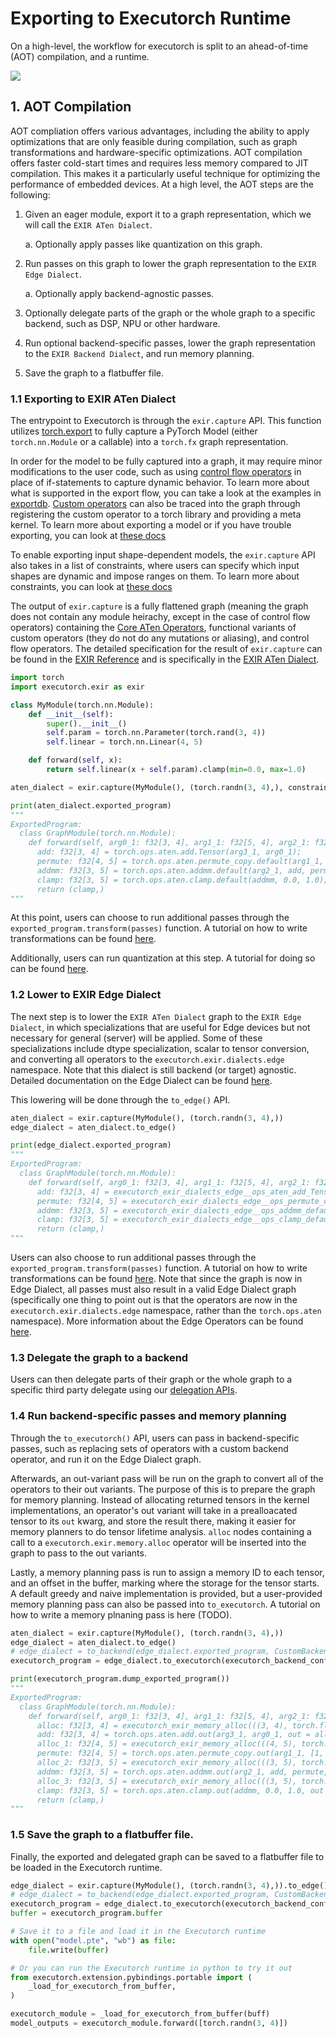 # Exporting to Executorch Runtime

On a high-level, the workflow for executorch is split to an ahead-of-time (AOT)
compilation, and a runtime.

![](./executorch_stack.png)

## 1. AOT Compilation

AOT compliation offers various advantages, including the ability to apply
optimizations that are only feasible during compilation, such as graph
transformations and hardware-specific optimizations. AOT compilation offers
faster cold-start times and requires less memory compared to JIT compilation.
This makes it a particularly useful technique for optimizing the performance of
embedded devices. At a high level, the AOT steps are the following:

1. Given an eager module, export it to a graph representation, which we will
    call the `EXIR ATen Dialect`.

    a. Optionally apply passes like quantization on this graph.
2. Run passes on this graph to lower the graph representation to the
    `EXIR Edge Dialect`.

    a. Optionally apply backend-agnostic passes.
3. Optionally delegate parts of the graph or the whole graph to a specific
    backend, such as DSP, NPU or other hardware.
4. Run optional backend-specific passes, lower the graph representation to the
  `EXIR Backend Dialect`, and run memory planning.

5. Save the graph to a flatbuffer file.


### 1.1 Exporting to EXIR ATen Dialect

The entrypoint to Executorch is through the `exir.capture` API. This function
utilizes [torch.export](https://pytorch.org/docs/main/export.html) to
fully capture a PyTorch Model (either `torch.nn.Module` or a callable) into a
`torch.fx` graph representation.

In order for the model to
be fully captured into a graph, it may require minor modifications to the user
code, such as using [control flow operators](../ir_spec/control_flow.md) in
place of if-statements to capture dynamic behavior. To learn more about what
is supported in the export flow, you can take a look at the examples in
[exportdb](https://pytorch.org/docs/main/generated/exportdb/index.html).
[Custom operators](./custom_ops.md) can also be traced into the graph
through registering the custom operator to a torch library and providing a meta
kernel. To learn more about exporting a model or if you have trouble exporting,
you can look at [these docs](../export/00_export_manual.md)

To enable exporting input shape-dependent models, the `exir.capture` API also
takes in a list of constraints, where users can specify which input shapes are
dynamic and impose ranges on them. To learn more about constraints, you can look
at [these docs](../export/constraint_apis.md)

The output of `exir.capture` is a fully flattened graph (meaning the graph does
not contain any module heirachy, except in the case of control flow operators)
containing the
[Core ATen Operators](https://pytorch.org/docs/main/ir.html), functional
variants of custom
operators (they do not do any mutations or aliasing), and control flow
operators. The detailed specification for the result of `exir.capture` can be
found in the [EXIR Reference](../ir_spec/00_exir.md) and is specifically in the
[EXIR ATen Dialect](../ir_spec/01_aten_dialect.md).

```python
import torch
import executorch.exir as exir

class MyModule(torch.nn.Module):
    def __init__(self):
        super().__init__()
        self.param = torch.nn.Parameter(torch.rand(3, 4))
        self.linear = torch.nn.Linear(4, 5)

    def forward(self, x):
        return self.linear(x + self.param).clamp(min=0.0, max=1.0)

aten_dialect = exir.capture(MyModule(), (torch.randn(3, 4),), constraints)

print(aten_dialect.exported_program)
"""
ExportedProgram:
  class GraphModule(torch.nn.Module):
    def forward(self, arg0_1: f32[3, 4], arg1_1: f32[5, 4], arg2_1: f32[5], arg3_1: f32[3, 4]):
      add: f32[3, 4] = torch.ops.aten.add.Tensor(arg3_1, arg0_1);
      permute: f32[4, 5] = torch.ops.aten.permute_copy.default(arg1_1, [1, 0]);
      addmm: f32[3, 5] = torch.ops.aten.addmm.default(arg2_1, add, permute);
      clamp: f32[3, 5] = torch.ops.aten.clamp.default(addmm, 0.0, 1.0);
      return (clamp,)
"""
```

At this point, users can choose to run additional passes through the
`exported_program.transform(passes)` function. A tutorial on how to write
transformations can be found [here](./passes.md).

Additionally, users can run quantization at this step. A tutorial for doing so can be found [here](./quantization_flow.md).

### 1.2 Lower to EXIR Edge Dialect

The next step is to lower the `EXIR ATen Dialect` graph to the
`EXIR Edge Dialect`, in which specializations that are useful for Edge devices but not
necessary for general (server) will be applied. Some of these specializations
include dtype specialization, scalar to tensor conversion, and converting all
operators to the `executorch.exir.dialects.edge` namespace. Note that this
dialect is still backend (or target) agnostic. Detailed
documentation on the Edge Dialect can be found
[here](../ir_spec/02_edge_dialect.md).

This lowering will be done through the `to_edge()` API.

```python
aten_dialect = exir.capture(MyModule(), (torch.randn(3, 4),))
edge_dialect = aten_dialect.to_edge()

print(edge_dialect.exported_program)
"""
ExportedProgram:
  class GraphModule(torch.nn.Module):
    def forward(self, arg0_1: f32[3, 4], arg1_1: f32[5, 4], arg2_1: f32[5], arg3_1: f32[3, 4]):
      add: f32[3, 4] = executorch_exir_dialects_edge__ops_aten_add_Tensor(arg3_1, arg0_1);
      permute: f32[4, 5] = executorch_exir_dialects_edge__ops_permute_copy_default(arg1_1, [1, 0]);
      addmm: f32[3, 5] = executorch_exir_dialects_edge__ops_addmm_default(arg2_1, add, permute);
      clamp: f32[3, 5] = executorch_exir_dialects_edge__ops_clamp_default(addmm, 0.0, 1.0);
      return (clamp,)
"""
```

Users can also choose to run additional passes through the
`exported_program.transform(passes)` function. A tutorial on how to write
transformations can be found [here](./passes.md). Note that since the graph is
now in Edge Dialect, all passes must also result in a valid Edge Dialect graph
(specifically one thing to point out is that the operators are now in the
`executorch.exir.dialects.edge` namespace, rather than the `torch.ops.aten`
namespace). More information about the Edge Operators can be found [here](../ir_spec/02_edge_dialect.md#edge-operator).

### 1.3 Delegate the graph to a backend

Users can then delegate parts of their graph or the whole graph to a specific
third party delegate using our [delegation APIs](./backend_delegate.md).

### 1.4 Run backend-specific passes and memory planning

Through the `to_executorch()` API, users can pass in backend-specific
passes, such as replacing sets of operators with a custom backend operator, and
run it on the Edge Dialect graph.

Afterwards, an out-variant pass will be run on the graph to convert all of the
operators to their out variants. The purpose of this is to prepare the graph for
memory planning. Instead of allocating returned tensors in the kernel
implementations, an operator's out variant will take in a prealloacated tensor
to its `out` kwarg, and store the result there, making it easier for memory
planners to do tensor lifetime analysis. `alloc` nodes containing a call to a
`executorch.exir.memory.alloc` operator will be inserted into the graph to pass
to the out variants.

Lastly, a memory planning pass is run to assign a memory ID to each tensor, and
an offset in the buffer, marking where the storage for the tensor starts. A
default greedy and naive implementation is provided, but a user-provided memory
planning pass can also be passed into `to_executorch`. A tutorial on how to
write a memory plnaning pass is here (TODO).

```python
aten_dialect = exir.capture(MyModule(), (torch.randn(3, 4),))
edge_dialect = aten_dialect.to_edge()
# edge_dialect = to_backend(edge_dialect.exported_program, CustomBackendPartitioner)
executorch_program = edge_dialect.to_executorch(executorch_backend_config)

print(executorch_program.dump_exported_program())
"""
ExportedProgram:
  class GraphModule(torch.nn.Module):
    def forward(self, arg0_1: f32[3, 4], arg1_1: f32[5, 4], arg2_1: f32[5], arg3_1: f32[3, 4]):
      alloc: f32[3, 4] = executorch_exir_memory_alloc(((3, 4), torch.float32))
      add: f32[3, 4] = torch.ops.aten.add.out(arg3_1, arg0_1, out = alloc);
      alloc_1: f32[4, 5] = executorch_exir_memory_alloc(((4, 5), torch.float32))
      permute: f32[4, 5] = torch.ops.aten.permute_copy.out(arg1_1, [1, 0], out = alloc_1);
      alloc_2: f32[3, 5] = executorch_exir_memory_alloc(((3, 5), torch.float32))
      addmm: f32[3, 5] = torch.ops.aten.addmm.out(arg2_1, add, permute, out = alloc_2);
      alloc_3: f32[3, 5] = executorch_exir_memory_alloc(((3, 5), torch.float32))
      clamp: f32[3, 5] = torch.ops.aten.clamp.out(addmm, 0.0, 1.0, out = alloc3);
      return (clamp,)
"""
```

### 1.5 Save the graph to a flatbuffer file.

Finally, the exported and delegated graph can be saved to a flatbuffer file to
be loaded in the Executorch runtime.

```python
edge_dialect = exir.capture(MyModule(), (torch.randn(3, 4),)).to_edge()
# edge_dialect = to_backend(edge_dialect.exported_program, CustomBackendPartitioner)
executorch_program = edge_dialect.to_executorch(executorch_backend_config)
buffer = executorch_program.buffer

# Save it to a file and load it in the Executorch runtime
with open("model.pte", "wb") as file:
    file.write(buffer)

# Or you can run the Executorch runtime in python to try it out
from executorch.extension.pybindings.portable import (
    _load_for_executorch_from_buffer,
)

executorch_module = _load_for_executorch_from_buffer(buff)
model_outputs = executorch_module.forward([torch.randn(3, 4)])
```

